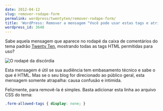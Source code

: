 ```yaml
---
date: 2012-04-12
slug: remover-rodape-form
permalink: wordpress/twentyten/remover-rodape-form/
title: 'WordPress: Remover a mensagem "Você pode usar estas tags e atributos de HTML"'
wordpress_id: 3648
---
```


Sabe aquela mensagem que aparece no rodapé da caixa de comentários do tema padrão [Twenty Ten](http://aurelio.net/wordpress/twentyten/), mostrando todas as tags HTML permitidas para uso?

![O rodapé da discórdia](http://aurelio.net/wp/wp-content/uploads/2012/04/comment-footer.png)

Esta mensagem é útil se sua audiência tem embasamento técnico e sabe o que é HTML. Mas se o seu blog for direcionado ao público geral, esta mensagem somente atrapalha: causa confusão e intimida.

Felizmente, para removê-la é simples. Basta adicionar esta linha ao arquivo CSS do tema:

```css
.form-allowed-tags { display: none; }
```
